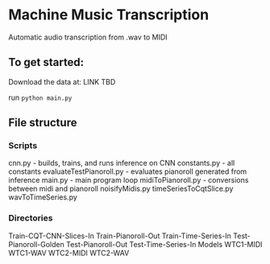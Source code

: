 # Machine Music Transcription

Automatic audio transcription from .wav to MIDI

## To get started:

Download the data at: LINK TBD

run `python main.py`

## File structure

### Scripts
cnn.py - builds, trains, and runs inference on CNN
constants.py - all constants 
evaluateTestPianoroll.py - evaluates pianoroll generated from inference
main.py - main program loop
midiToPianoroll.py - conversions between midi and pianoroll
noisifyMidis.py
timeSeriesToCqtSlice.py
wavToTimeSeries.py

### Directories
Train-CQT-CNN-Slices-In
Train-Pianoroll-Out
Train-Time-Series-In
Test-Pianoroll-Golden
Test-Pianoroll-Out
Test-Time-Series-In
Models
WTC1-MIDI
WTC1-WAV
WTC2-MIDI
WTC2-WAV
